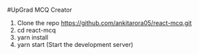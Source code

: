 #UpGrad MCQ Creator

  1. Clone the repo https://github.com/ankitarora05/react-mcq.git
  2. cd react-mcq
  3. yarn install
  3. yarn start (Start the development server)
